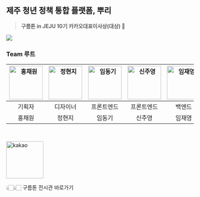 ## 제주 청년 정책 통합 플랫폼, 뿌리

<!--

**Here are some ideas to get you started:**

🙋‍♀️ A short introduction - what is your organization all about?
🌈 Contribution guidelines - how can the community get involved?
👩‍💻 Useful resources - where can the community find your docs? Is there anything else the community should know?
🍿 Fun facts - what does your team eat for breakfast?
🧙 Remember, you can do mighty things with the power of [Markdown](https://docs.github.com/github/writing-on-github/getting-started-with-writing-and-formatting-on-github/basic-writing-and-formatting-syntax)
-->


> **구름톤 in JEJU 10기 카카오대표이사상(대상) 🥇**

<img src="https://github.com/9OORMTHON-PPOORI/.github/assets/55044278/b7f40c50-7a80-4587-9d2b-75beff8fed36">

### Team 루트

| <img src="https://github.com/9OORMTHON-PPOORI/.github/assets/55044278/c46cf201-fe35-4983-80c8-13a93140ad78" width=90px alt="홍채원"/>  | <img src="https://github.com/9OORMTHON-PPOORI/.github/assets/55044278/a622672b-cef8-4993-a65f-20fbc614106a" width=90px alt="정현지"/>  | <img src="https://github.com/9OORMTHON-PPOORI/.github/assets/55044278/b5606888-f8df-4fda-88d5-d79a9e97b771" width=90px alt="임동기"/>  | <img src="https://github.com/9OORMTHON-PPOORI/.github/assets/55044278/773330f6-d6d9-44c5-a3eb-1b0e3f773fa2" width=90px alt="신주영"/>  | <img src="https://github.com/9OORMTHON-PPOORI/.github/assets/55044278/f1a0ac30-b251-4d62-9877-5a87be0cac92" width=90px alt="임재영"/>  |
| :-----: | :-----: | :-----: | :-----: | :-----: |
| 기획자 | 디자이너 | 프론트엔드 | 프론트엔드 | 백엔드 |
| 홍채원 | 정현지 | 임동기 | 신주영 | 임재영 |

<br>

[<img width="100" alt="kakao" src="https://github.com/9OORMTHON-PPOORI/.github/assets/55044278/6f6292b0-deae-40a3-a8cb-0673c874843d">](https://9oormthon.goorm.io/e297a8bc-e157-40e1-8816-888afc98251b)

👆🏻👆🏻 구름톤 전시관 바로가기 
